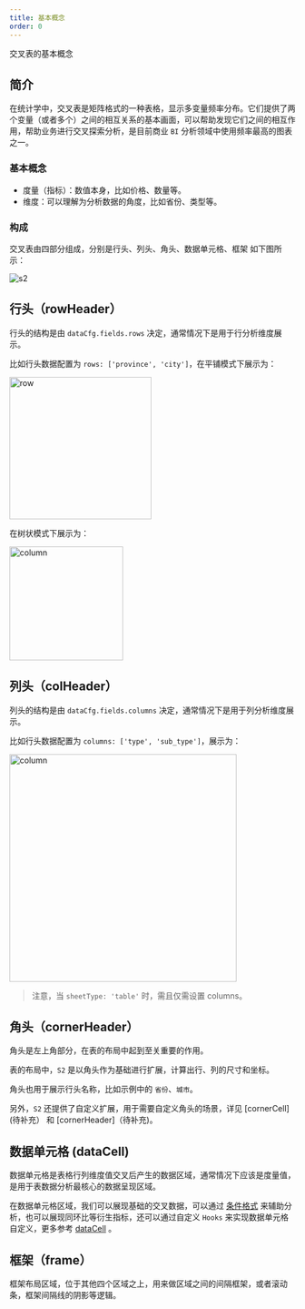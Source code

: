 ```yaml
---
title: 基本概念
order: 0
---
```

交叉表的基本概念

## 简介

在统计学中，交叉表是矩阵格式的一种表格，显示多变量频率分布。它们提供了两个变量（或者多个）之间的相互关系的基本画面，可以帮助发现它们之间的相互作用，帮助业务进行交叉探索分析，是目前商业 `BI` 分析领域中使用频率最高的图表之一。

### 基本概念

- 度量（指标）：数值本身，比如价格、数量等。
- 维度：可以理解为分析数据的角度，比如省份、类型等。

### 构成

交叉表由四部分组成，分别是行头、列头、角头、数据单元格、框架 如下图所示：

![s2](https://gw.alipayobjects.com/mdn/rms_56cbb2/afts/img/A*nzcERYjsPZoAAAAAAAAAAAAAARQnAQ)

## 行头（rowHeader）

行头的结构是由 `dataCfg.fields.rows` 决定，通常情况下是用于行分析维度展示。

比如行头数据配置为 `rows: ['province', 'city']`，在平铺模式下展示为：

<img src="https://gw.alipayobjects.com/mdn/rms_56cbb2/afts/img/A*Ezh7RY41R90AAAAAAAAAAAAAARQnAQ" width = "250"  alt="row" />

在树状模式下展示为：

<img src="https://gw.alipayobjects.com/mdn/rms_56cbb2/afts/img/A*Nj2lQaDPmN0AAAAAAAAAAAAAARQnAQ" height = "200"  alt="column" />

## 列头（colHeader）

列头的结构是由 `dataCfg.fields.columns` 决定，通常情况下是用于列分析维度展示。

比如行头数据配置为 `columns: ['type', 'sub_type']`，展示为：

<img src="https://gw.alipayobjects.com/mdn/rms_56cbb2/afts/img/A*GNirRr5HANUAAAAAAAAAAAAAARQnAQ" width = "400"  alt="column" />

> 注意，当 `sheetType: 'table'` 时，需且仅需设置 columns。

## 角头（cornerHeader）

角头是左上角部分，在表的布局中起到至关重要的作用。

表的布局中，`S2` 是以角头作为基础进行扩展，计算出行、列的尺寸和坐标。

角头也用于展示行头名称，比如示例中的 `省份`、`城市`。

另外，`S2` 还提供了自定义扩展，用于需要自定义角头的场景，详见 [cornerCell](待补充） 和 [cornerHeader]（待补充)。

## 数据单元格 (dataCell)

数据单元格是表格行列维度值交叉后产生的数据区域，通常情况下应该是度量值，是用于表数据分析最核心的数据呈现区域。

在数据单元格区域，我们可以展现基础的交叉数据，可以通过 [条件格式](待补充) 来辅助分析，也可以展现同环比等衍生指标，还可以通过自定义 `Hooks` 来实现数据单元格自定义，更多参考 [dataCell](待补充) 。

## 框架（frame）

框架布局区域，位于其他四个区域之上，用来做区域之间的间隔框架，或者滚动条，框架间隔线的阴影等逻辑。
